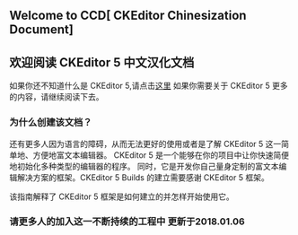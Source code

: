 ## Welcome to CCD[ CKEditor Chinesization Document]
## 欢迎阅读 CKEditor 5 中文汉化文档

如果你还不知道什么是 CKEditor 5,请点击[这里](https://ckeditor.com/)
如果你需要关于 CKEditor 5 更多的内容，请继续阅读下去。

### 为什么创建该文档？

还有更多人因为语言的障碍，从而无法更好的使用或者是了解 CKEditor 5 这一简单地、方便地富文本编辑器。
CKEditor 5 是一个能够在你的项目中让你快速简便地初始化多种类型的编辑器的程序。
同时，它是开发你自己量身定制的富文本编辑解决方案的框架。CKEditor 5 Builds 的建立需要感谢 CKEditor 5 框架。

该指南解释了 CKEditor 5 框架是如何建立的并怎样开始使用它。

### 请更多人的加入这一不断持续的工程中 更新于2018.01.06
